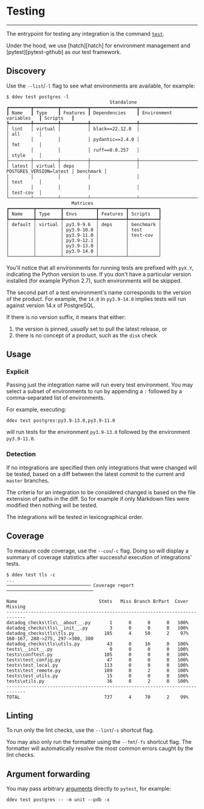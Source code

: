 # Testing

-----

The entrypoint for testing any integration is the command [`test`](ddev/cli.md#ddev-test).

Under the hood, we use [hatch][hatch] for environment management and [pytest][pytest-github] as our test framework.

## Discovery

Use the `--list`/`-l` flag to see what environments are available, for example:

```
$ ddev test postgres -l
                                      Standalone
┏━━━━━━━━┳━━━━━━━━━┳━━━━━━━━━━┳━━━━━━━━━━━━━━━━━┳━━━━━━━━━━━━━━━━━━━━━━━━━┳━━━━━━━━━━━┓
┃ Name   ┃ Type    ┃ Features ┃ Dependencies    ┃ Environment variables   ┃ Scripts   ┃
┡━━━━━━━━╇━━━━━━━━━╇━━━━━━━━━━╇━━━━━━━━━━━━━━━━━╇━━━━━━━━━━━━━━━━━━━━━━━━━╇━━━━━━━━━━━┩
│ lint   │ virtual │          │ black==22.12.0  │                         │ all       │
│        │         │          │ pydantic==2.4.0 │                         │ fmt       │
│        │         │          │ ruff==0.0.257   │                         │ style     │
├────────┼─────────┼──────────┼─────────────────┼─────────────────────────┼───────────┤
│ latest │ virtual │ deps     │                 │ POSTGRES_VERSION=latest │ benchmark │
│        │         │          │                 │                         │ test      │
│        │         │          │                 │                         │ test-cov  │
└────────┴─────────┴──────────┴─────────────────┴─────────────────────────┴───────────┘
                        Matrices
┏━━━━━━━━━┳━━━━━━━━━┳━━━━━━━━━━━━┳━━━━━━━━━━┳━━━━━━━━━━━┓
┃ Name    ┃ Type    ┃ Envs       ┃ Features ┃ Scripts   ┃
┡━━━━━━━━━╇━━━━━━━━━╇━━━━━━━━━━━━╇━━━━━━━━━━╇━━━━━━━━━━━┩
│ default │ virtual │ py3.9-9.6  │ deps     │ benchmark │
│         │         │ py3.9-10.0 │          │ test      │
│         │         │ py3.9-11.0 │          │ test-cov  │
│         │         │ py3.9-12.1 │          │           │
│         │         │ py3.9-13.0 │          │           │
│         │         │ py3.9-14.0 │          │           │
└─────────┴─────────┴────────────┴──────────┴───────────┘
```

You'll notice that all environments for running tests are prefixed with `pyX.Y`, indicating the Python version to use.
If you don't have a particular version installed (for example Python 2.7), such environments will be skipped.

The second part of a test environment's name corresponds to the version of the product. For example, the `14.0` in `py3.9-14.0`
implies tests will run against version 14.x of PostgreSQL.

If there is no version suffix, it means that either:

1. the version is pinned, _usually_ set to pull the latest release, or
2. there is no concept of a product, such as the `disk` check

## Usage

### Explicit

Passing just the integration name will run every test environment. You may select a subset of environments
to run by appending a `:` followed by a comma-separated list of environments.

For example, executing:

```
ddev test postgres:py3.9-13.0,py3.9-11.0
```

will run tests for the environment `py3.9-13.0` followed by the environment `py3.9-11.0`.

### Detection

If no integrations are specified then only integrations that were changed will be tested, based on a diff between the latest commit to
the current and `master` branches.

The criteria for an integration to be considered changed is based on the file extension of paths in the diff. So for example if only
Markdown files were modified then nothing will be tested.

The integrations will be tested in lexicographical order.

## Coverage

To measure code coverage, use the `--cov`/`-c` flag. Doing so will display a summary of coverage statistics after successful execution
of integrations' tests.

```
$ ddev test tls -c
...
─────────────────────────────── Coverage report ────────────────────────────────

Name                              Stmts   Miss Branch BrPart  Cover   Missing
-----------------------------------------------------------------------------
datadog_checks\tls\__about__.py       1      0      0      0   100%
datadog_checks\tls\__init__.py        3      0      0      0   100%
datadog_checks\tls\tls.py           185      4     50      2    97%   160-167, 288->275, 297->300, 300
datadog_checks\tls\utils.py          43      0     16      0   100%
tests\__init__.py                     0      0      0      0   100%
tests\conftest.py                   105      0      0      0   100%
tests\test_config.py                 47      0      0      0   100%
tests\test_local.py                 113      0      0      0   100%
tests\test_remote.py                189      0      2      0   100%
tests\test_utils.py                  15      0      0      0   100%
tests\utils.py                       36      0      2      0   100%
-----------------------------------------------------------------------------
TOTAL                               737      4     70      2    99%
```

## Linting

To run only the lint checks, use the `--lint`/`-s` shortcut flag.

You may also only run the formatter using the `--fmt`/`-fs` shortcut flag. The formatter will
automatically resolve the most common errors caught by the lint checks.

## Argument forwarding

You may pass arbitrary [arguments](https://docs.pytest.org/en/stable/reference/reference.html#command-line-flags)
directly to `pytest`, for example:

```
ddev test postgres -- -m unit --pdb -x
```
